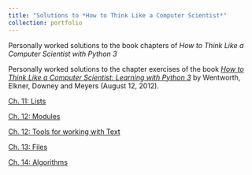 ```yaml
---
title: "Solutions to *How to Think Like a Computer Scientist*"
collection: portfolio
---
```


Personally worked solutions to the book chapters of *How to Think Like a Computer Scientist with Python 3*

Personally worked solutions to the chapter exercises of the book [*How to Think Like a Computer Scientist: Learning with Python 3*](http://openbookproject.net/thinkcs/python/english3e/) by Wentworth, Elkner, Downey and Meyers (August 12, 2012).

[Ch. 11: Lists](https://gzhelev2020.github.io/files/ch.11.pdf)

[Ch. 12: Modules](https://gzhelev2020.github.io/files/ch.12.pdf)

[Ch. 12: Tools for working with Text](https://gzhelev2020.github.io/files/wordtools.pdf)

[Ch. 13: Files](https://gzhelev2020.github.io/files/ch.13.pdf)

[Ch. 14: Algorithms](https://gzhelev2020.github.io/files/ch.14.pdf)

